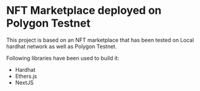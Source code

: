 # NFT Marketplace deployed on Polygon Testnet

This project is based on an NFT marketplace that has been tested on Local hardhat network as well as Polygon Testnet.

Following libraries have been used to build it:

* Hardhat
* Ethers.js
* NextJS
